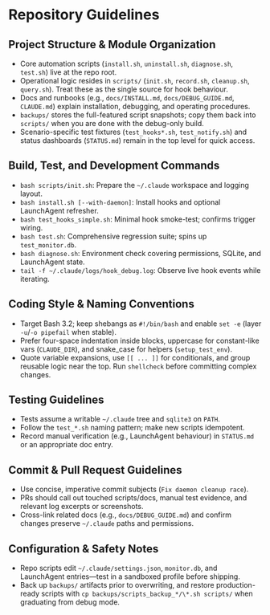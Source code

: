 # Repository Guidelines

## Project Structure & Module Organization
- Core automation scripts (`install.sh`, `uninstall.sh`, `diagnose.sh`, `test.sh`) live at the repo root.
- Operational logic resides in `scripts/` (`init.sh`, `record.sh`, `cleanup.sh`, `query.sh`). Treat these as the single source for hook behaviour.
- Docs and runbooks (e.g., `docs/INSTALL.md`, `docs/DEBUG_GUIDE.md`, `CLAUDE.md`) explain installation, debugging, and operating procedures.
- `backups/` stores the full-featured script snapshots; copy them back into `scripts/` when you are done with the debug-only build.
- Scenario-specific test fixtures (`test_hooks*.sh`, `test_notify.sh`) and status dashboards (`STATUS.md`) remain in the top level for quick access.

## Build, Test, and Development Commands
- `bash scripts/init.sh`: Prepare the `~/.claude` workspace and logging layout.
- `bash install.sh [--with-daemon]`: Install hooks and optional LaunchAgent refresher.
- `bash test_hooks_simple.sh`: Minimal hook smoke-test; confirms trigger wiring.
- `bash test.sh`: Comprehensive regression suite; spins up `test_monitor.db`.
- `bash diagnose.sh`: Environment check covering permissions, SQLite, and LaunchAgent state.
- `tail -f ~/.claude/logs/hook_debug.log`: Observe live hook events while iterating.

## Coding Style & Naming Conventions
- Target Bash 3.2; keep shebangs as `#!/bin/bash` and enable `set -e` (layer `-u`/`-o pipefail` when stable).
- Prefer four-space indentation inside blocks, uppercase for constant-like vars (`CLAUDE_DIR`), and snake_case for helpers (`setup_test_env`).
- Quote variable expansions, use `[[ ... ]]` for conditionals, and group reusable logic near the top. Run `shellcheck` before committing complex changes.

## Testing Guidelines
- Tests assume a writable `~/.claude` tree and `sqlite3` on `PATH`.
- Follow the `test_*.sh` naming pattern; make new scripts idempotent.
- Record manual verification (e.g., LaunchAgent behaviour) in `STATUS.md` or an appropriate doc entry.

## Commit & Pull Request Guidelines
- Use concise, imperative commit subjects (`Fix daemon cleanup race`).
- PRs should call out touched scripts/docs, manual test evidence, and relevant log excerpts or screenshots.
- Cross-link related docs (e.g., `docs/DEBUG_GUIDE.md`) and confirm changes preserve `~/.claude` paths and permissions.

## Configuration & Safety Notes
- Repo scripts edit `~/.claude/settings.json`, `monitor.db`, and LaunchAgent entries—test in a sandboxed profile before shipping.
- Back up `backups/` artifacts prior to overwriting, and restore production-ready scripts with `cp backups/scripts_backup_*/\*.sh scripts/` when graduating from debug mode.
